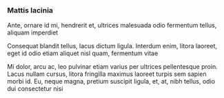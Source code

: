### Mattis lacinia

Ante, ornare id mi, hendrerit et, ultrices malesuada odio fermentum tellus, aliquam imperdiet

Consequat blandit tellus, lacus dictum ligula. Interdum enim, litora laoreet, eget id odio etiam aliquet nisl quam, fermentum vitae

Mi dolor, arcu ac, leo pulvinar etiam varius per ultrices pellentesque proin. Lacus nullam cursus, litora fringilla maximus laoreet turpis sem sapien morbi id. Eu, neque magna, pretium suscipit ligula, et, at, nibh tellus, odio dui consectetur nisi


